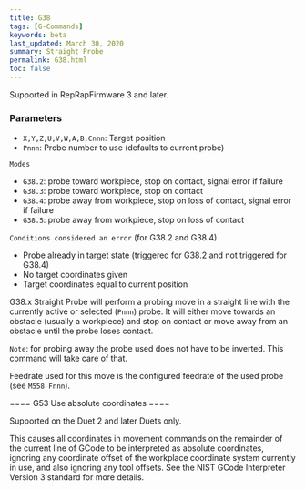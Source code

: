 ```yaml
---
title: G38
tags: [G-Commands] 
keywords: beta 
last_updated: March 30, 2020 
summary: Straight Probe 
permalink: G38.html
toc: false 
---
```



Supported in RepRapFirmware 3 and later.

### Parameters

* `X,Y,Z,U,V,W,A,B,Cnnn`: Target position
* `Pnnn`: Probe number to use (defaults to current probe)

`Modes`

* `G38.2`: probe toward workpiece, stop on contact, signal error if failure
* `G38.3`: probe toward workpiece, stop on contact
* `G38.4`: probe away from workpiece, stop on loss of contact, signal error if failure
* `G38.5`: probe away from workpiece, stop on loss of contact

`Conditions considered an error` (for G38.2 and G38.4)

* Probe already in target state (triggered for G38.2 and not triggered for G38.4)
* No target coordinates given
* Target coordinates equal to current position

G38.x Straight Probe will perform a probing move in a straight line with the currently active or selected (`Pnnn`) probe. It will either move towards an obstacle (usually a workpiece) and stop on contact or move away from an obstacle until the probe loses contact.

`Note`: for probing away the probe used does not have to be inverted. This command will take care of that.

Feedrate used for this move is the configured feedrate of the used probe (see `M558 Fnnn`).

==== G53 Use absolute coordinates ====

Supported on the Duet 2 and later Duets only.

This causes all coordinates in movement commands on the remainder of the current line of GCode to be interpreted as absolute coordinates, ignoring any coordinate offset of the workplace coordinate system currently in use, and also ignoring any tool offsets. See the NIST GCode Interpreter Version 3 standard for more details.

